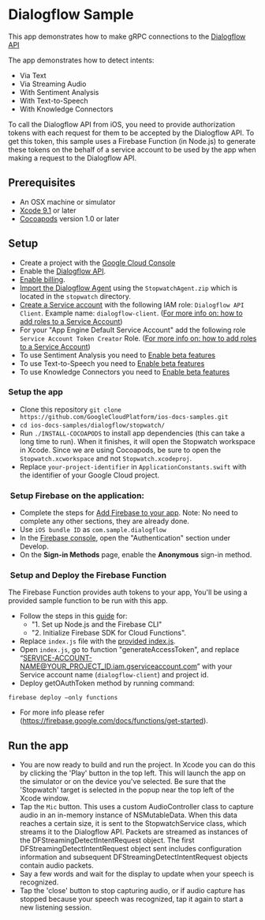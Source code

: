 # Dialogflow Sample

This app demonstrates how to make gRPC connections to the [Dialogflow API](https://cloud.google.com/dialogflow-enterprise/)

The app demonstrates how to detect intents:
- Via Text
- Via Streaming Audio
- With Sentiment Analysis
- With Text-to-Speech
- With Knowledge Connectors

To call the Dialogflow API from iOS, you need to provide authorization tokens with each request for them to be accepted by the Dialogflow API. To get this token, this sample uses a Firebase Function (in Node.js) to generate these tokens on the behalf of a service account to be used by the app when making a request to the Dialogflow API.

## Prerequisites
- An OSX machine or simulator
- [Xcode 9.1][xcode] or later
- [Cocoapods][cocoapods] version 1.0 or later

## Setup
- Create a project with the [Google Cloud Console][cloud-console]
- Enable the [Dialogflow API](https://console.cloud.google.com/apis/library/dialogflow.googleapis.com).
- [Enable billing][billing].
- [Import the Dialogflow Agent](https://dialogflow.com/docs/agents/export-import-restore#import) using the `StopwatchAgent.zip` which is located in the `stopwatch` directory. 
- [Create a Service account](https://cloud.google.com/iam/docs/creating-managing-service-accounts) with the following IAM role: `Dialogflow API Client`. Example name: `dialogflow-client`. ([For more info on: how to add roles to a Service Account](https://cloud.google.com/iam/docs/granting-roles-to-service-accounts#granting_access_to_a_service_account_for_a_resource))
- For your "App Engine Default Service Account" add the following role `Service Account Token Creator` Role. ([For more info on: how to add roles to a Service Account](https://cloud.google.com/iam/docs/granting-roles-to-service-accounts#granting_access_to_a_service_account_for_a_resource))
- To use Sentiment Analysis you need to [Enable beta features](https://cloud.google.com/dialogflow-enterprise/docs/sentiment#enable_beta_features) 
- To use Text-to-Speech you need to [Enable beta features](https://cloud.google.com/dialogflow-enterprise/docs/detect-intent-tts#enable_beta_features)
- To use Knowledge Connectors you need to [Enable beta features](https://cloud.google.com/dialogflow-enterprise/docs/knowledge-connectors#enable_beta_features) 


### Setup the app
- Clone this repository `git clone https://github.com/GoogleCloudPlatform/ios-docs-samples.git` 
- `cd ios-docs-samples/dialogflow/stopwatch/` 
- Run `./INSTALL-COCOAPODS` to install app dependencies (this can take a long time to run). When it finishes, it will open the Stopwatch workspace in Xcode. Since we are using Cocoapods, be sure to open the `Stopwatch.xcworkspace` and not `Stopwatch.xcodeproj`.
- Replace `your-project-identifier` in `ApplicationConstants.swift` with the identifier of your Google Cloud project.

###  Setup Firebase on the application:

- Complete the steps for [Add Firebase to your app](https://firebase.google.com/docs/ios/setup#add_firebase_to_your_app). Note: No need to complete any other sections, they are already done. 
- Use `iOS bundle ID` as `com.sample.dialogflow`
- In the [Firebase console](https://console.firebase.google.com/), open the "Authentication" section under Develop.
- On the **Sign-in Methods** page, enable the **Anonymous** sign-in method.

###  Setup and Deploy the Firebase Function 
The Firebase Function provides auth tokens to your app, You'll be using a provided sample function to be run with this app.

- Follow the steps in this [guide](https://firebase.google.com/docs/functions/get-started) for: 
  - "1. Set up Node.js and the Firebase CLI"
  - "2. Initialize Firebase SDK for Cloud Functions".
- Replace `index.js` file with the [provided index.js](https://github.com/GoogleCloudPlatform/nodejs-docs-samples/blob/master/functions/dialogflow/functions/index.js).
- Open `index.js`, go to function "generateAccessToken", and replace “SERVICE-ACCOUNT-NAME@YOUR_PROJECT_ID.iam.gserviceaccount.com” with your Service account name (`dialogflow-client`) and project id. 
- Deploy getOAuthToken method by running command:
```
firebase deploy —only functions
```
- For more info please refer (https://firebase.google.com/docs/functions/get-started).


## Run the app
- You are now ready to build and run the project. In Xcode you can do this by clicking the 'Play' button in the top left. This will launch the app on the simulator or on the device you've selected. Be sure that the 'Stopwatch' target is selected in the popup near the top left of the Xcode window. 
- Tap the `Mic` button. This uses a custom AudioController class to capture audio in an in-memory instance of NSMutableData. When this data reaches a certain size, it is sent to the StopwatchService class, which streams it to the Dialogflow API. Packets are streamed as instances of the DFStreamingDetectIntentRequest object. The first DFStreamingDetectIntentRequest object sent includes configuration information and subsequent DFStreamingDetectIntentRequest objects contain audio packets. 
- Say a few words and wait for the display to update when your speech is recognized.
- Tap the 'close' button to stop capturing audio, or if audio capture has stopped because your speech was recognized, tap it again to start a new listening session.


[cloud-console]: https://console.cloud.google.com
[git]: https://git-scm.com/
[xcode]: https://developer.apple.com/xcode/
[billing]: https://console.cloud.google.com/billing?project=_
[cocoapods]: https://cocoapods.org/
[Firebase]: https://firebase.google.com/

